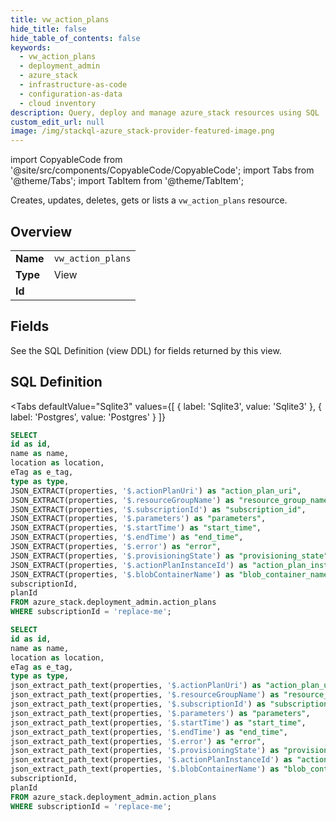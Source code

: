 ```yaml
--- 
title: vw_action_plans
hide_title: false
hide_table_of_contents: false
keywords:
  - vw_action_plans
  - deployment_admin
  - azure_stack
  - infrastructure-as-code
  - configuration-as-data
  - cloud inventory
description: Query, deploy and manage azure_stack resources using SQL
custom_edit_url: null
image: /img/stackql-azure_stack-provider-featured-image.png
---
```


import CopyableCode from '@site/src/components/CopyableCode/CopyableCode';
import Tabs from '@theme/Tabs';
import TabItem from '@theme/TabItem';

Creates, updates, deletes, gets or lists a <code>vw_action_plans</code> resource.

## Overview
<table><tbody>
<tr><td><b>Name</b></td><td><code>vw_action_plans</code></td></tr>
<tr><td><b>Type</b></td><td>View</td></tr>
<tr><td><b>Id</b></td><td><CopyableCode code="azure_stack.deployment_admin.vw_action_plans" /></td></tr>
</tbody></table>

## Fields

See the SQL Definition (view DDL) for fields returned by this view.

## SQL Definition

<Tabs
defaultValue="Sqlite3"
values={[
{ label: 'Sqlite3', value: 'Sqlite3' },
{ label: 'Postgres', value: 'Postgres' }
]}
>
<TabItem value="Sqlite3">

```sql
SELECT
id as id,
name as name,
location as location,
eTag as e_tag,
type as type,
JSON_EXTRACT(properties, '$.actionPlanUri') as "action_plan_uri",
JSON_EXTRACT(properties, '$.resourceGroupName') as "resource_group_name",
JSON_EXTRACT(properties, '$.subscriptionId') as "subscription_id",
JSON_EXTRACT(properties, '$.parameters') as "parameters",
JSON_EXTRACT(properties, '$.startTime') as "start_time",
JSON_EXTRACT(properties, '$.endTime') as "end_time",
JSON_EXTRACT(properties, '$.error') as "error",
JSON_EXTRACT(properties, '$.provisioningState') as "provisioning_state",
JSON_EXTRACT(properties, '$.actionPlanInstanceId') as "action_plan_instance_id",
JSON_EXTRACT(properties, '$.blobContainerName') as "blob_container_name",
subscriptionId,
planId
FROM azure_stack.deployment_admin.action_plans
WHERE subscriptionId = 'replace-me';
```

</TabItem>
<TabItem value="Postgres">

```sql
SELECT
id as id,
name as name,
location as location,
eTag as e_tag,
type as type,
json_extract_path_text(properties, '$.actionPlanUri') as "action_plan_uri",
json_extract_path_text(properties, '$.resourceGroupName') as "resource_group_name",
json_extract_path_text(properties, '$.subscriptionId') as "subscription_id",
json_extract_path_text(properties, '$.parameters') as "parameters",
json_extract_path_text(properties, '$.startTime') as "start_time",
json_extract_path_text(properties, '$.endTime') as "end_time",
json_extract_path_text(properties, '$.error') as "error",
json_extract_path_text(properties, '$.provisioningState') as "provisioning_state",
json_extract_path_text(properties, '$.actionPlanInstanceId') as "action_plan_instance_id",
json_extract_path_text(properties, '$.blobContainerName') as "blob_container_name",
subscriptionId,
planId
FROM azure_stack.deployment_admin.action_plans
WHERE subscriptionId = 'replace-me';
```

</TabItem>
</Tabs>
